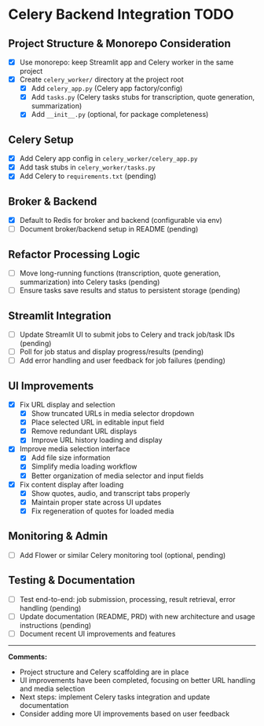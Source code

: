 # Celery Backend Integration TODO

## Project Structure & Monorepo Consideration
- [x] Use monorepo: keep Streamlit app and Celery worker in the same project
- [x] Create `celery_worker/` directory at the project root
  - [x] Add `celery_app.py` (Celery app factory/config)
  - [x] Add `tasks.py` (Celery tasks stubs for transcription, quote generation, summarization)
  - [x] Add `__init__.py` (optional, for package completeness)

## Celery Setup
- [x] Add Celery app config in `celery_worker/celery_app.py`
- [x] Add task stubs in `celery_worker/tasks.py`
- [x] Add Celery to `requirements.txt` (pending)

## Broker & Backend
- [x] Default to Redis for broker and backend (configurable via env)
- [ ] Document broker/backend setup in README (pending)

## Refactor Processing Logic
- [ ] Move long-running functions (transcription, quote generation, summarization) into Celery tasks (pending)
- [ ] Ensure tasks save results and status to persistent storage (pending)

## Streamlit Integration
- [ ] Update Streamlit UI to submit jobs to Celery and track job/task IDs (pending)
- [ ] Poll for job status and display progress/results (pending)
- [ ] Add error handling and user feedback for job failures (pending)

## UI Improvements
- [x] Fix URL display and selection
  - [x] Show truncated URLs in media selector dropdown
  - [x] Place selected URL in editable input field
  - [x] Remove redundant URL displays
  - [x] Improve URL history loading and display
- [x] Improve media selection interface
  - [x] Add file size information
  - [x] Simplify media loading workflow
  - [x] Better organization of media selector and input fields
- [x] Fix content display after loading
  - [x] Show quotes, audio, and transcript tabs properly
  - [x] Maintain proper state across UI updates
  - [x] Fix regeneration of quotes for loaded media

## Monitoring & Admin
- [ ] Add Flower or similar Celery monitoring tool (optional, pending)

## Testing & Documentation
- [ ] Test end-to-end: job submission, processing, result retrieval, error handling (pending)
- [ ] Update documentation (README, PRD) with new architecture and usage instructions (pending)
- [ ] Document recent UI improvements and features

---

**Comments:**
- Project structure and Celery scaffolding are in place
- UI improvements have been completed, focusing on better URL handling and media selection
- Next steps: implement Celery tasks integration and update documentation
- Consider adding more UI improvements based on user feedback
